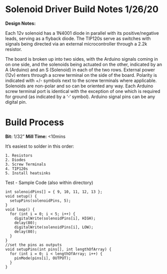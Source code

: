 # Solenoid Driver Build Notes 1/26/20
 
**Design Notes:**
 
Each 12v solenoid has a 1N4001 diode in parallel with its positive/negative leads, serving as a flyback diode.  The TIP120s serve as switches with signals being directed via an external microcontroller through a 2.2k resistor.
 
The board is broken up into two sides, with the Arduino signals coming in on one side, and the solenoids being actuated on the other, indicated by an A (Arduino) and an S (Solenoid) in each of the two rows.  External power (12v) enters through a screw terminal on the side of the board.  Polarity is indicated with +/- symbols next to the screw terminals where applicable.  Solenoids are non-polar and so can be oriented any way.  Each Arduino screw terminal port is identical with the exception of one which is required for ground (as indicated by a ‘-‘ symbol).  Arduino signal pins can be any digital pin.
 
# Build Process
**Bit:** 1/32”
**Mill Time:** <10mins
 
It’s easiest to solder in this order:
```
1. Resistors
2. Diodes
3. Screw Terminals
4. TIP120s
5. Install heatsinks
```
 
 
Test - Sample Code (also within directory)
 
```
int solenoidPins[] = { 9, 10, 11, 12, 13 };
void setup() {
  setupPins(solenoidPins, 5);
}
void loop() {
  for (int i = 0; i < 5; i++) {
    digitalWrite(solenoidPins[i], HIGH);
	delay(80);
    digitalWrite(solenoidPins[i], LOW);
	delay(80);
  }
}
//set the pins as outputs
void setupPins(int pins[], int lengthOfArray) {
  for (int i = 0; i < lengthOfArray; i++) {
	pinMode(pins[i], OUTPUT);
  }
}
```

